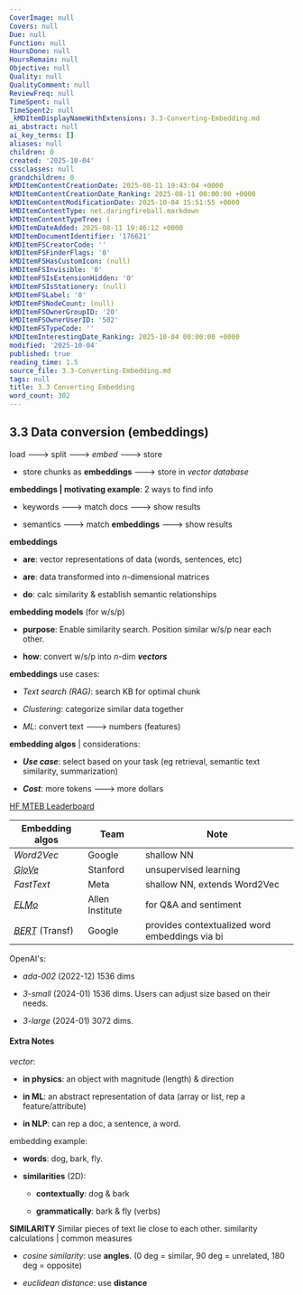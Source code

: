 ```yaml
---
CoverImage: null
Covers: null
Due: null
Function: null
HoursDone: null
HoursRemain: null
Objective: null
Quality: null
QualityComment: null
ReviewFreq: null
TimeSpent: null
TimeSpent2: null
_kMDItemDisplayNameWithExtensions: 3.3-Converting-Embedding.md
ai_abstract: null
ai_key_terms: []
aliases: null
children: 0
created: '2025-10-04'
cssclasses: null
grandchildren: 0
kMDItemContentCreationDate: 2025-08-11 19:43:04 +0000
kMDItemContentCreationDate_Ranking: 2025-08-11 00:00:00 +0000
kMDItemContentModificationDate: 2025-10-04 15:51:55 +0000
kMDItemContentType: net.daringfireball.markdown
kMDItemContentTypeTree: (
kMDItemDateAdded: 2025-08-11 19:46:12 +0000
kMDItemDocumentIdentifier: '176621'
kMDItemFSCreatorCode: ''
kMDItemFSFinderFlags: '0'
kMDItemFSHasCustomIcon: (null)
kMDItemFSInvisible: '0'
kMDItemFSIsExtensionHidden: '0'
kMDItemFSIsStationery: (null)
kMDItemFSLabel: '0'
kMDItemFSNodeCount: (null)
kMDItemFSOwnerGroupID: '20'
kMDItemFSOwnerUserID: '502'
kMDItemFSTypeCode: ''
kMDItemInterestingDate_Ranking: 2025-10-04 00:00:00 +0000
modified: '2025-10-04'
published: true
reading_time: 1.5
source_file: 3.3-Converting-Embedding.md
tags: null
title: 3.3 Converting Embedding
word_count: 302
---
```


## 3.3 Data conversion (embeddings)

load ---> split ---> *embed* ---> store

- store chunks as **embeddings** ---> store in *vector database*

**embeddings | motivating example**: 2 ways to find info

- keywords ---> match docs ---> show results

- semantics ---> match **embeddings** ---> show results

**embeddings**

- **are**: vector representations of data (words, sentences, etc)

- **are**: data transformed into *n*-dimensional matrices

- **do**: calc similarity & establish semantic relationships

**embedding models** (for w/s/p)

- **purpose**: Enable similarity search. Position similar w/s/p near each other.

- **how**: convert w/s/p into *n*-dim ***vectors***

**embeddings** use cases:

- *Text search (RAG)*: search KB for optimal chunk

- *Clustering*: categorize similar data together

- *ML*: convert text ---> numbers (features)

**embedding algos** | considerations:

- ***Use case***: select based on your task (eg retrieval, semantic text similarity, summarization)

- ***Cost***: more tokens ---> more dollars

[HF MTEB Leaderboard](https://huggingface.co/spaces/mteb/leaderboard)

| Embedding algos                                                                              | Team            | Note                                           |
| -------------------------------------------------------------------------------------------- | --------------- | ---------------------------------------------- |
| *Word2Vec*                                                                                   | Google          | shallow NN                                     |
| *<abbr title="Global Vectors for Word Representations">GloVe</abbr>*                         | Stanford        | unsupervised learning                          |
| *FastText*                                                                                   | Meta            | shallow NN, extends Word2Vec                   |
| *<abbr title="Embeddings from Language Models">ELMo</abbr>*                                  | Allen Institute | for Q&A and sentiment                          |
| *<abbr title="Bidirectional Encoder Representations from Transformers">BERT</abbr>* (Transf) | Google          | provides contextualized word embeddings via bi |

OpenAI's:

- *ada-002* (2022-12) 1536 dims

- *3-small* (2024-01) 1536 dims. Users can adjust size based on their needs.

- *3-large* (2024-01) 3072 dims.

#### Extra Notes

*vector*:

- **in physics**: an object with magnitude (length) & direction

- **in ML**: an abstract representation of data (array or list, rep a feature/attribute)

- **in NLP**: can rep a doc, a sentence, a word.

embedding example:

- **words**: dog, bark, fly.

- **similarities** (2D):

    - **contextually**: dog & bark

    - **grammatically**: bark & fly (verbs)

**SIMILARITY**
Similar pieces of text lie close to each other.
similarity calculations | common measures

- *cosine similarity*: use **angles**. (0 deg = similar, 90 deg = unrelated, 180 deg = opposite)

- *euclidean distance*: use **distance**